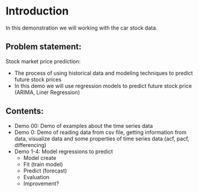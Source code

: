 # Introduction
In this demonstration we will working with the car stock data.
## Problem statement: 
Stock market price prediction:
-   The process of using historical data and modeling techniques to predict future stock prices
-   In this demo we will use regression models to predict future stock price (ARIMA, Liner Regression)
## Contents:
-   Demo 00: Demo of examples about the time series data
-   Demo 0: Demo of reading data from csv file, getting information from data, visualize data and some properties of time series data (acf, pacf, differencing)
-   Demo 1-4: Model regressions to predict
    -   Model create
    -   Fit (train model)
    -   Predict (forecast)
    -   Evaluation
    -   Improvement?
 